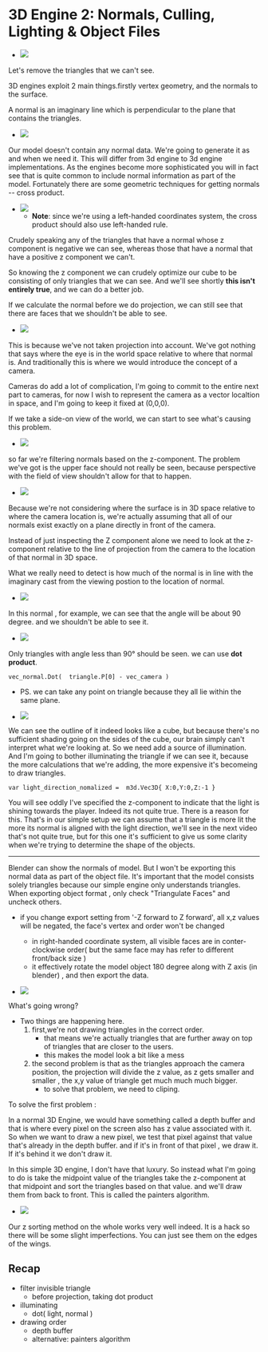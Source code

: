 # 3D Engine 2: Normals, Culling, Lighting & Object Files

- ![](imgs/3d_13.png)

Let's remove the triangles that we can't see.

3D engines exploit 2 main things.firstly vertex geometry, and the normals to the surface.

A normal is an imaginary line which is perpendicular to the plane that contains the triangles.

- ![](imgs/3d2_0.png)

Our model doesn't contain any normal data. We're going to generate it as and when we need it. This will differ from 3d engine to 3d engine implementations. As the engines become more sophisticated you will in fact see that is quite common to include normal information as part of the model. Fortunately there are some geometric techniques for getting normals -- cross product.

- ![](imgs/3d2_1.png)
    - **Note**: since we're using a left-handed coordinates system, the cross product should also use left-handed rule.

Crudely speaking any of the triangles that have a normal whose z component is negative we can see, whereas those that have a normal that have a positive z component we can't. 

So knowing the z component we can crudely optimize our cube to be consisting of only triangles that we can see. And we'll see shortly **this isn't entirely true**, and we can do a better job.

If we calculate the normal before we do projection, we can still see that there are faces that we shouldn't be able to see.

- ![](imgs/3d2_2.png)

This is because we've not taken projection into account. We've got nothing that says where the eye is in the world space relative to where that normal is. And traditionally this is where we would introduce the concept of a camera.

Cameras do add a lot of complication, I'm going to commit to the entire next part to cameras, for now I wish to represent the camera as a vector localtion in space, and I'm going to keep it fixed at (0,0,0).

If we take a side-on view of the world, we can start to see what's causing this problem. 

- ![](imgs/3d2_3.png)

so far we're filtering normals based on the z-component.   The problem we've got is the upper face should not really be seen, because perspective with the field of view shouldn't allow for that to happen. 

- ![](imgs/3d2_4.png)

Because we're not considering where the surface is in 3D space relative to where the camera location is, we're actually assuming that all of our normals exist exactly on a plane directly in front of the camera. 

Instead of just inspecting the Z component alone we need to look at the z-component relative to the line of projection from the camera to the location of that normal in 3D space. 

What we really need to detect is how much of the normal is in line with the imaginary cast from the viewing postion to the location of normal.

- ![](imgs/3d2_5.png)

In this normal , for example, we can see that the angle will be about 90 degree. and we shouldn't be able to see it.

- ![](imgs/3d2_6.png)

Only triangles with angle less than 90° should be seen.  we can use **dot product**.

```
vec_normal.Dot(  triangle.P[0] - vec_camera )
```

- PS. we can take any point on triangle because they all lie within the same plane.

- ![](imgs/3d2_7.png)

We can see the outline of it indeed looks like a cube, but because there's no sufficient shading going on the sides of the cube, our brain simply can't interpret what we're looking at. So we need add a source of illumination.  And I'm going to bother illuminating the triangle if we can see it, because the more calculations that we're adding, the more expensive it's becomeing to draw triangles. 

```
var light_direction_nomalized =  m3d.Vec3D{ X:0,Y:0,Z:-1 }
```

You will see oddly I've specified the z-component to indicate that the light is shining towards the player. Indeed its not quite true. There is a reason for this.  That's in our simple setup we can assume that a triangle is more lit the more its normal is aligned with the light direction, we'll see in the next video that's not quite true, but for this one it's sufficient to give us some clarity when we're trying to determine the shape of the objects. 

---------

Blender can show the normals of model. But I won't be exporting this normal data as part of the object file. It's important that the model consists solely triangles because our simple engine only understands triangles. When exporting object format ,  only check "Triangulate Faces" and uncheck others. 

- if you change export setting from '-Z forward to Z forward', all x,z values will be negated, the face's vertex and order won't be changed 
    - in right-handed coordinate system, all visible faces are in conter-clockwise order( but the same face may has refer to different front/back size )
    - it effectively rotate the model object 180 degree along with Z axis (in blender) , and then export the data.

- ![](imgs/3d2_8.png)

What's going wrong?

- Two things are happening here. 
    1. first,we're not drawing triangles in the correct order.
        - that means we're actually triangles that are further away on top of triangles that are closer to the users. 
        - this makes the model look a bit like a mess
    2. the second problem is that as the triangles approach the camera position, the projection will divide the z value, as z gets smaller and smaller , the x,y value of triangle get much much much bigger. 
        - to solve that problem, we need to cliping.

To solve the first problem :

In a normal 3D Engine, we would have something called a depth buffer and that is where every pixel on the screen also has z value associated with it. So when we want to draw a new pixel, we test that pixel against that value that's already in the depth buffer.  and if it's in front of that pixel , we draw it. If it's behind it we don't draw it. 

In this simple 3D engine, I don't have that luxury. So instead what I'm going to do is take the midpoint value of the triangles take the z-component at that midpoint and sort the triangles based on that value. and we'll draw them from back to front. This is called the painters algorithm.

- ![](imgs/3d2_9.png)

Our z sorting method on the whole works very well indeed. It is a hack so there will be some slight imperfections. You can just see them on the edges of the wings. 


## Recap 

- filter invisible triangle
    - before projection, taking dot product
- illuminating
    - dot( light, normal )
- drawing order
    - depth buffer
    - alternative: painters algorithm


